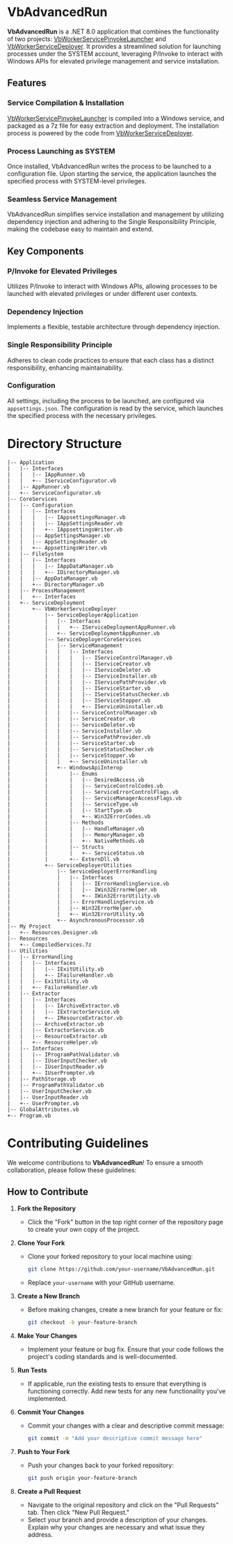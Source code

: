 # VbAdvancedRun

**VbAdvancedRun** is a .NET 8.0 application that combines the functionality of two projects: [VbWorkerServicePinvokeLauncher](https://github.com/1d3nt/VbWorkerServicePinvokeLauncher) and [VbWorkerServiceDeployer](https://github.com/1d3nt/VbWorkerServiceDeployer). It provides a streamlined solution for launching processes under the SYSTEM account, leveraging P/Invoke to interact with Windows APIs for elevated privilege management and service installation.

## Features

### Service Compilation & Installation
[VbWorkerServicePinvokeLauncher](https://github.com/1d3nt/VbWorkerServicePinvokeLauncher) is compiled into a Windows service, and packaged as a 7z file for easy extraction and deployment. The installation process is powered by the code from [VbWorkerServiceDeployer](https://github.com/1d3nt/VbWorkerServiceDeployer).

### Process Launching as SYSTEM
Once installed, VbAdvancedRun writes the process to be launched to a configuration file. Upon starting the service, the application launches the specified process with SYSTEM-level privileges.

### Seamless Service Management
VbAdvancedRun simplifies service installation and management by utilizing dependency injection and adhering to the Single Responsibility Principle, making the codebase easy to maintain and extend.

## Key Components

### P/Invoke for Elevated Privileges
Utilizes P/Invoke to interact with Windows APIs, allowing processes to be launched with elevated privileges or under different user contexts.

### Dependency Injection
Implements a flexible, testable architecture through dependency injection.

### Single Responsibility Principle
Adheres to clean code practices to ensure that each class has a distinct responsibility, enhancing maintainability.

### Configuration
All settings, including the process to be launched, are configured via `appsettings.json`. The configuration is read by the service, which launches the specified process with the necessary privileges.

# Directory Structure

```
|-- Application
|   |-- Interfaces
|   |   |-- IAppRunner.vb
|   |   +-- IServiceConfigurator.vb
|   |-- AppRunner.vb
|   +-- ServiceConfigurator.vb
|-- CoreServices
|   |-- Configuration
|   |   |-- Interfaces
|   |   |   |-- IAppsettingsManager.vb
|   |   |   |-- IAppSettingsReader.vb
|   |   |   +-- IAppsettingsWriter.vb
|   |   |-- AppSettingsManager.vb
|   |   |-- AppSettingsReader.vb
|   |   +-- AppsettingsWriter.vb
|   |-- FileSystem
|   |   |-- Interfaces
|   |   |   |-- IAppDataManager.vb
|   |   |   +-- IDirectoryManager.vb
|   |   |-- AppDataManager.vb
|   |   +-- DirectoryManager.vb
|   |-- ProcessManagement
|   |   +-- Interfaces
|   +-- ServiceDeployment
|       +-- VbWorkerServiceDeployer
|           |-- ServiceDeployerApplication
|           |   |-- Interfaces
|           |   |   +-- IServiceDeploymentAppRunner.vb
|           |   +-- ServiceDeploymentAppRunner.vb
|           |-- ServiceDeployerCoreServices
|           |   |-- ServiceManagement
|           |   |   |-- Interfaces
|           |   |   |   |-- IServiceControlManager.vb
|           |   |   |   |-- IServiceCreator.vb
|           |   |   |   |-- IServiceDeleter.vb
|           |   |   |   |-- IServiceInstaller.vb
|           |   |   |   |-- IServicePathProvider.vb
|           |   |   |   |-- IServiceStarter.vb
|           |   |   |   |-- IServiceStatusChecker.vb
|           |   |   |   |-- IServiceStopper.vb
|           |   |   |   +-- IServiceUninstaller.vb
|           |   |   |-- ServiceControlManager.vb
|           |   |   |-- ServiceCreator.vb
|           |   |   |-- ServiceDeleter.vb
|           |   |   |-- ServiceInstaller.vb
|           |   |   |-- ServicePathProvider.vb
|           |   |   |-- ServiceStarter.vb
|           |   |   |-- ServiceStatusChecker.vb
|           |   |   |-- ServiceStopper.vb
|           |   |   +-- ServiceUninstaller.vb
|           |   +-- WindowsApiInterop
|           |       |-- Enums
|           |       |   |-- DesiredAccess.vb
|           |       |   |-- ServiceControlCodes.vb
|           |       |   |-- ServiceErrorControlFlags.vb
|           |       |   |-- ServiceManagerAccessFlags.vb
|           |       |   |-- ServiceType.vb
|           |       |   |-- StartType.vb
|           |       |   +-- Win32ErrorCodes.vb
|           |       |-- Methods
|           |       |   |-- HandleManager.vb
|           |       |   |-- MemoryManager.vb
|           |       |   +-- NativeMethods.vb
|           |       |-- Structs
|           |       |   +-- ServiceStatus.vb
|           |       +-- ExternDll.vb
|           +-- ServiceDeployerUtilities
|               |-- ServiceDeployerErrorHandling
|               |   |-- Interfaces
|               |   |   |-- IErrorHandlingService.vb
|               |   |   |-- IWin32ErrorHelper.vb
|               |   |   +-- IWin32ErrorUtility.vb
|               |   |-- ErrorHandlingService.vb
|               |   |-- Win32ErrorHelper.vb
|               |   +-- Win32ErrorUtility.vb
|               +-- AsynchronousProcessor.vb
|-- My Project
|   +-- Resources.Designer.vb
|-- Resources
|   +-- CompiledServices.7z
|-- Utilities
|   |-- ErrorHandling
|   |   |-- Interfaces
|   |   |   |-- IExitUtility.vb
|   |   |   +-- IFailureHandler.vb
|   |   |-- ExitUtility.vb
|   |   +-- FailureHandler.vb
|   |-- Extractor
|   |   |-- Interfaces
|   |   |   |-- IArchiveExtractor.vb
|   |   |   |-- IExtractorService.vb
|   |   |   +-- IResourceExtractor.vb
|   |   |-- ArchiveExtractor.vb
|   |   |-- ExtractorService.vb
|   |   |-- ResourceExtractor.vb
|   |   +-- ResourceHelper.vb
|   |-- Interfaces
|   |   |-- IProgramPathValidator.vb
|   |   |-- IUserInputChecker.vb
|   |   |-- IUserInputReader.vb
|   |   +-- IUserPrompter.vb
|   |-- PathStorage.vb
|   |-- ProgramPathValidator.vb
|   |-- UserInputChecker.vb
|   |-- UserInputReader.vb
|   +-- UserPrompter.vb
|-- GlobalAttributes.vb
+-- Program.vb
```

# Contributing Guidelines

We welcome contributions to **VbAdvancedRun**! To ensure a smooth collaboration, please follow these guidelines:

## How to Contribute

1. **Fork the Repository**
   - Click the "Fork" button in the top right corner of the repository page to create your own copy of the project.

2. **Clone Your Fork**
   - Clone your forked repository to your local machine using:
     ```bash
     git clone https://github.com/your-username/VbAdvancedRun.git
     ```
   - Replace `your-username` with your GitHub username.

3. **Create a New Branch**
   - Before making changes, create a new branch for your feature or fix:
     ```bash
     git checkout -b your-feature-branch
     ```

4. **Make Your Changes**
   - Implement your feature or bug fix. Ensure that your code follows the project's coding standards and is well-documented.

5. **Run Tests**
   - If applicable, run the existing tests to ensure that everything is functioning correctly. Add new tests for any new functionality you've implemented.

6. **Commit Your Changes**
   - Commit your changes with a clear and descriptive commit message:
     ```bash
     git commit -m "Add your descriptive commit message here"
     ```

7. **Push to Your Fork**
   - Push your changes back to your forked repository:
     ```bash
     git push origin your-feature-branch
     ```

8. **Create a Pull Request**
   - Navigate to the original repository and click on the "Pull Requests" tab. Then click "New Pull Request."
   - Select your branch and provide a description of your changes. Explain why your changes are necessary and what issue they address.

